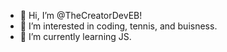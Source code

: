 - 👋 Hi, I’m @TheCreatorDevEB!
- 👀 I’m interested in coding, tennis, and buisness.
- 🌱 I’m currently learning JS.


<!---
TheCreatorDevEB/TheCreatorDevEB is a ✨ special ✨ repository because its `README.md` (this file) appears on your GitHub profile.
You can click the Preview link to take a look at your changes.
--->
